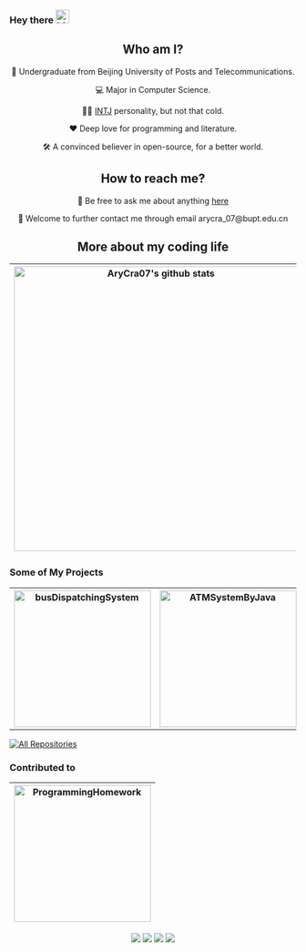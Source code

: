 ### Hey there <img src="https://user-images.githubusercontent.com/1303154/88677602-1635ba80-d120-11ea-84d8-d263ba5fc3c0.gif" width="24px" alt="hi"> 
<!-- ![](https://visitor-badge.glitch.me/badge?page_id=AryCra07.AryCra07) -->
<h2 align=center>Who am I?</h2>
<p align=center>
🏫 Undergraduate from Beijing University of Posts and Telecommunications.
</p>
<p align=center>
💻 Major in Computer Science.
</p>
<p align=center>
 👨‍🔬 <a href="https://www.16personalities.com/intj-personality">INTJ</a> personality, but not that cold.
</p>
<p align=center>
❤️ Deep love for programming and literature.
</p>
<p align=center>
🛠️ A convinced believer in open-source, for a better world.
 </p>

<h2 align=center>How to reach me?</h2>
<p align=center>
 💬 Be free to ask me about anything <a href="https://github.com/AryCra07/AryCra07/issues">here</a>
</p>
<p align=center>
👬 Welcome to further contact me through email arycra_07@bupt.edu.cn
</p>

<h2 align=center>More about my coding life</h2>

|<img width=500px align="center" src="https://github-readme-stats.vercel.app/api?username=AryCra07&show_icons=true&include_all_commits=true&theme=tokyonight&bg_color=white&hide_border=true" alt="AryCra07's github stats" /> |<img width=500px align="center" src="https://github-readme-stats.vercel.app/api/top-langs/?username=AryCra07&layout=compact&theme=tokyonight&hide_border=true&bg_color=white" />|
| ------------- | ------------- |


 <h3> Some of My Projects </h3>
<table>
 <th>
<a href="https://github.com/AryCra07/busDispatchingSystem">
    <img width="240" src="https://denvercoder1-github-readme-stats.vercel.app/api/pin/?username=AryCra07&repo=busDispatchingSystem&theme=tokyonight&bg_color=fff&hide_border=true" alt="busDispatchingSystem"></a>
</th>
 <th>
<a href="https://github.com/AryCra07/ATMSystemByJava">
    <img width="240" src="https://denvercoder1-github-readme-stats.vercel.app/api/pin/?username=AryCra07&repo=ATMSystemByJava&theme=tokyonight&bg_color=fff&hide_border=true" alt="ATMSystemByJava"></a>
</th>
 </table>
 
<p align="left">
  <a href="https://github.com/AryCra07?tab=repositories"><img alt="All Repositories" title="All Repositories" src="https://img.shields.io/badge/-More%20Repos-2962FF?style=for-the-badge&logo=koding&logoColor=white"/></a>
</p>


 <h3> Contributed to </h3>

<table>
 <thead>
  <th>
<a href="https://github.com/FA555/ProgrammingHomework">
    <img width="240" src="https://denvercoder1-github-readme-stats.vercel.app/api/pin/?username=FA555&repo=ProgrammingHomework&theme=tokyonight&bg_color=fff&hide_border=true" alt="ProgrammingHomework"></a>
  </th>
 </thead>
</table>

<!-- <p align=center>
<code><img height="20" src="https://raw.githubusercontent.com/github/explore/80688e429a7d4ef2fca1e82350fe8e3517d3494d/topics/c/c.png"></code>
<code><img height="20" src="https://raw.githubusercontent.com/github/explore/80688e429a7d4ef2fca1e82350fe8e3517d3494d/topics/cpp/cpp.png"></code>
<code><img height="20" src="https://raw.githubusercontent.com/github/explore/5c058a388828bb5fde0bcafd4bc867b5bb3f26f3/topics/java/java.png"></code>
<code><img height="20" src="https://raw.githubusercontent.com/github/explore/5c058a388828bb5fde0bcafd4bc867b5bb3f26f3/topics/vue/vue.png"></code>
<code><img height="20" src="https://github.com/AryCra07/AryCra07/blob/main/img/CLion.jpg"></code>  
<code><img height="20" src="https://github.com/AryCra07/AryCra07/blob/main/img/IntelliJ.jpg"></code>
<code><img height="20" src="https://github.com/AryCra07/AryCra07/blob/main/img/VSC.png"></code>
</p> -->

<p align="center">
    <img src="https://badges.pufler.dev/visits/AryCra07/AryCra07?style=flat-square&color=red&logo=github">
    <img src="https://badges.pufler.dev/years/AryCra07?style=flat-square&color=red&logo=github">
    <img src="https://badges.pufler.dev/repos/AryCra07?style=flat-square&color=red&logo=github">
    <img src="https://badges.pufler.dev/commits/monthly/AryCra07?style=flat-square&color=red&logo=github">
</p>


<!-- [![Top Langs](https://github-readme-stats.vercel.app/api/top-langs/?username=AryCra07&layout=compact)](https://github.com/anuraghazra/github-readme-stats) -->
<!-- <img src="https://img.shields.io/badge/python-2.9-orange"> -->
<!-- ![AryCra_07's Github Stats](https://github-readme-stats.vercel.app/api?username=AryCra07&theme=swift&show_icons=true) -->
<!-- &bg_color=161320&text_color=D9E0EE&icon_color=DDB6F2&title_color=96CDFB -->
